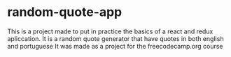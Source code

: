 # random-quote-app
This is a project made to put in practice the basics of a react and redux apliccation. It is a random quote generator that have quotes in both english and portuguese
It was made as a project for the freecodecamp.org course
